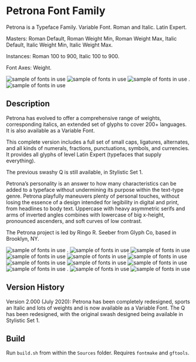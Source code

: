 # Petrona Font Family

Petrona is a Typeface Family. Variable Font. Roman and Italic. Latin Expert. 

Masters: Roman Default, Roman Weight Min, Roman Weight Max, Italic Default, Italic Weight Min, Italic Weight Max.

Instances: Roman 100 to 900, Italic 100 to 900.

Font Axes: Weight.


![sample of fonts in use](Proofs/GlyphCo_Petrona_Animation_Variable_Weight/GlyphCo_Petrona_Animation_Variable_Weight_With.gif)
![sample of fonts in use](Proofs/GlyphCo_Petrona_Specimen_Misc/GlyphCo_Petrona_Specimen_Misc-01.jpg)
![sample of fonts in use](Proofs/GlyphCo_Petrona_Specimen_Misc/GlyphCo_Petrona_Specimen_Misc-02.jpg)
. 
![sample of fonts in use](Proofs/GlyphCo_Petrona_Specimen_Misc/GlyphCo_Petrona_Specimen_Misc-03.jpg)


## Description 

Petrona has evolved to offer a comprehensive range of weights, corresponding italics, an extended set of glyphs to cover 200+ languages. It is also available as a Variable Font. 

This complete version includes a full set of small caps, ligatures, alternates, and all kinds of numerals, fractions, punctuations, symbols, and currencies. It provides all glyphs of level Latin Expert (typefaces that supply everything).

The previous swashy Q is still available, in Stylistic Set 1.

Petrona’s personality is an answer to how many characteristics can be added to a typeface without undermining its purpose within the text-type genre. Petrona playfully maneuvers plenty of personal touches, without losing the essence of a design intended for legibility in digital and print, from headlines to body text. Uppercase with heavy asymmetric serifs and arms of inverted angles combines with lowercase of big x-height, pronounced ascenders, and soft curves of low contrast.

The Petrona project is led by Ringo R. Seeber from Glyph Co, based in Brooklyn, NY. 

![sample of fonts in use](Proofs/GlyphCo_Petrona_Animation_3gs/GlyphCo_Petrona_Animation_3gs_Without.gif)
. 
![sample of fonts in use](Proofs/GlyphCo_Petrona_Specimen_Vert/GlyphCo_Petrona_Specimen_Vert_900.jpg)
![sample of fonts in use](Proofs/GlyphCo_Petrona_Specimen_Vert/GlyphCo_Petrona_Specimen_Vert_800.jpg)
![sample of fonts in use](Proofs/GlyphCo_Petrona_Specimen_Vert/GlyphCo_Petrona_Specimen_Vert_700.jpg)
![sample of fonts in use](Proofs/GlyphCo_Petrona_Specimen_Vert/GlyphCo_Petrona_Specimen_Vert_600.jpg)
![sample of fonts in use](Proofs/GlyphCo_Petrona_Specimen_Vert/GlyphCo_Petrona_Specimen_Vert_500.jpg)
![sample of fonts in use](Proofs/GlyphCo_Petrona_Specimen_Vert/GlyphCo_Petrona_Specimen_Vert_400.jpg)
![sample of fonts in use](Proofs/GlyphCo_Petrona_Specimen_Vert/GlyphCo_Petrona_Specimen_Vert_300.jpg)
![sample of fonts in use](Proofs/GlyphCo_Petrona_Specimen_Vert/GlyphCo_Petrona_Specimen_Vert_200.jpg)
![sample of fonts in use](Proofs/GlyphCo_Petrona_Specimen_Vert/GlyphCo_Petrona_Specimen_Vert_100.jpg)
. 
![sample of fonts in use](Proofs/GlyphCo_Petrona_Animation_GlyphsGrids/GlyphCo_Petrona_Animation_GlyphsGrids.gif)
![sample of fonts in use](Proofs/GlyphCo_Petrona_Book/GlyphCo_Petrona_Book.jpg)

## Version History

Version 2.000 (July 2020): Petrona has been completely redesigned, sports an Italic and lots of weights and is now available as a Variable Font. The Q has been redesigned, with the original swash designed being available in Stylistic Set 1.


## Build

Run `build.sh` from within the `Sources` folder. Requires `fontmake` and `gftools`.
